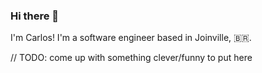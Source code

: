 ### Hi there 👋

I'm Carlos! I'm a software engineer based in Joinville, 🇧🇷.

// TODO: come up with something clever/funny to put here
